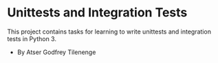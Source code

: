 # Unittests and Integration Tests

This project contains tasks for learning to write unittests and integration tests in Python 3.

 - By Atser Godfrey Tilenenge
